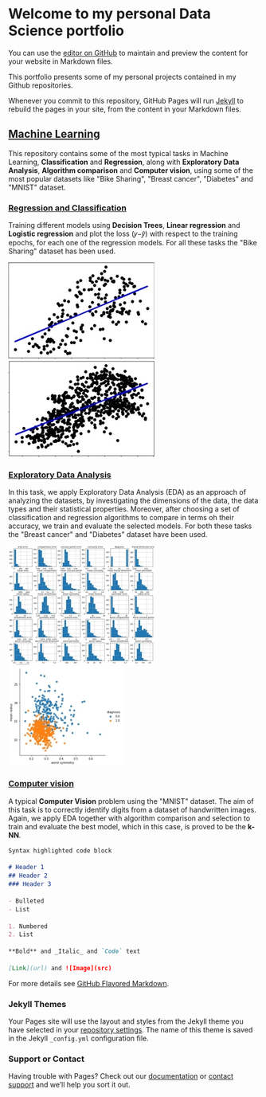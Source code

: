 # Welcome to my personal Data Science portfolio

You can use the [editor on GitHub](https://github.com/geofoto/Data_Science_portfolio/edit/gh-pages/index.md) to maintain and preview the content for your website in Markdown files.

This portfolio presents some of my personal projects contained in my Github repositories.

Whenever you commit to this repository, GitHub Pages will run [Jekyll](https://jekyllrb.com/) to rebuild the pages in your site, from the content in your Markdown files.

 ## [Machine Learning](https://github.com/geofoto/Machine_Learning)

This repository contains some of the most typical tasks in Machine Learning, **Classification** and **Regression**, along with **Exploratory Data Analysis**, **Algorithm comparison** and **Computer vision**, using some of the most popular datasets like "Bike Sharing", "Breast cancer", "Diabetes" and "MNIST" dataset.

### [Regression and Classification](https://github.com/geofoto/Machine_Learning/tree/main/Regression%20and%20Classification) 

Training different models using **Decision Trees**, **Linear regression** and **Logistic regression** and plot the loss (𝑦−𝑦̂) with respect to the training epochs, for each one of the regression models. For all these tasks the "Bike Sharing" dataset has been used.

![](https://github.com/geofoto/Data_Science_portfolio/blob/main/images/linear_1.jpg) ![](https://github.com/geofoto/Data_Science_portfolio/blob/main/images/linear_2.jpg)

### [Exploratory Data Analysis](https://github.com/geofoto/Machine_Learning/tree/main/Exploratory%20data%20analysis)

 In this task, we apply Exploratory Data Analysis (EDA) as an approach of analyzing the datasets, by investigating the dimensions of the data, the data types and their statistical properties. Moreover, after choosing a set of classification and regression algorithms to compare in terms oh their accuracy, we train and evaluate the selected models. For both these tasks the "Breast cancer" and "Diabetes" dataset have been used.
 
 ![](https://github.com/geofoto/Data_Science_portfolio/blob/main/images/eda_clas_1.jpg) ![](https://github.com/geofoto/Data_Science_portfolio/blob/main/images/eda_clas_5.jpg)

### [Computer vision](https://github.com/geofoto/Machine_Learning/tree/main/Computer%20vision)

A typical **Computer Vision** problem using the "MNIST" dataset. The aim of this task is to correctly identify digits from a dataset of handwritten images. Again, we apply EDA together with algorithm comparison and selection to train and evaluate the best model, which in this case, is proved to be the **k-NN**.

```markdown
Syntax highlighted code block

# Header 1
## Header 2
### Header 3

- Bulleted
- List

1. Numbered
2. List

**Bold** and _Italic_ and `Code` text

[Link](url) and ![Image](src)
```

For more details see [GitHub Flavored Markdown](https://guides.github.com/features/mastering-markdown/).

### Jekyll Themes

Your Pages site will use the layout and styles from the Jekyll theme you have selected in your [repository settings](https://github.com/geofoto/Data_Science_portfolio/settings/pages). The name of this theme is saved in the Jekyll `_config.yml` configuration file.

### Support or Contact

Having trouble with Pages? Check out our [documentation](https://docs.github.com/categories/github-pages-basics/) or [contact support](https://support.github.com/contact) and we’ll help you sort it out.
